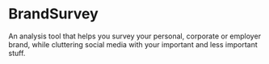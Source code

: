 BrandSurvey
===========

An analysis tool that helps you survey your personal, corporate or employer brand, while cluttering social media with your important and less important stuff.

